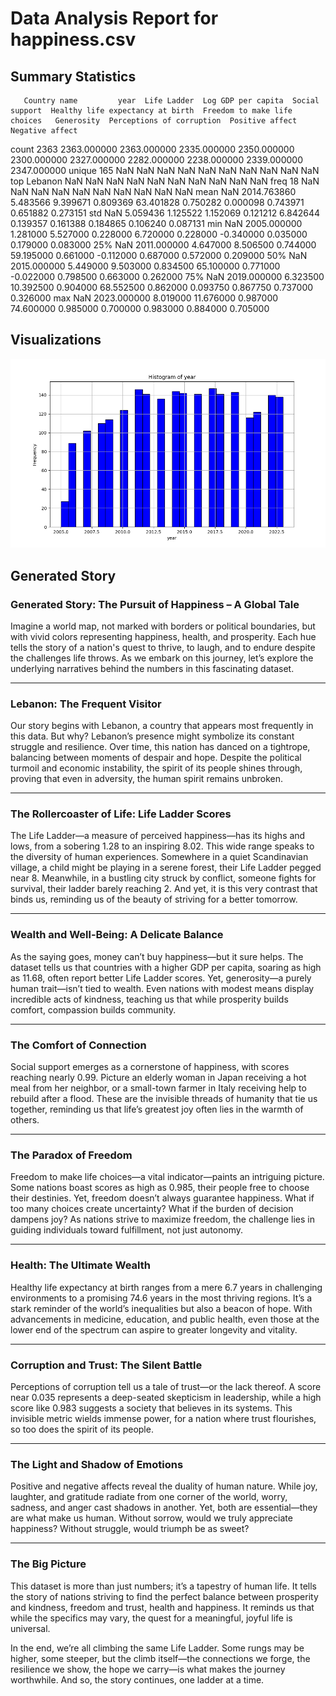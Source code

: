 # Data Analysis Report for happiness.csv

## Summary Statistics

       Country name         year  Life Ladder  Log GDP per capita  Social support  Healthy life expectancy at birth  Freedom to make life choices   Generosity  Perceptions of corruption  Positive affect  Negative affect
count          2363  2363.000000  2363.000000         2335.000000     2350.000000                       2300.000000                   2327.000000  2282.000000                2238.000000      2339.000000      2347.000000
unique          165          NaN          NaN                 NaN             NaN                               NaN                           NaN          NaN                        NaN              NaN              NaN
top         Lebanon          NaN          NaN                 NaN             NaN                               NaN                           NaN          NaN                        NaN              NaN              NaN
freq             18          NaN          NaN                 NaN             NaN                               NaN                           NaN          NaN                        NaN              NaN              NaN
mean            NaN  2014.763860     5.483566            9.399671        0.809369                         63.401828                      0.750282     0.000098                   0.743971         0.651882         0.273151
std             NaN     5.059436     1.125522            1.152069        0.121212                          6.842644                      0.139357     0.161388                   0.184865         0.106240         0.087131
min             NaN  2005.000000     1.281000            5.527000        0.228000                          6.720000                      0.228000    -0.340000                   0.035000         0.179000         0.083000
25%             NaN  2011.000000     4.647000            8.506500        0.744000                         59.195000                      0.661000    -0.112000                   0.687000         0.572000         0.209000
50%             NaN  2015.000000     5.449000            9.503000        0.834500                         65.100000                      0.771000    -0.022000                   0.798500         0.663000         0.262000
75%             NaN  2019.000000     6.323500           10.392500        0.904000                         68.552500                      0.862000     0.093750                   0.867750         0.737000         0.326000
max             NaN  2023.000000     8.019000           11.676000        0.987000                         74.600000                      0.985000     0.700000                   0.983000         0.884000         0.705000

## Visualizations

![Histogram](histogram.png)

## Generated Story
### Generated Story: The Pursuit of Happiness – A Global Tale

Imagine a world map, not marked with borders or political boundaries, but with vivid colors representing happiness, health, and prosperity. Each hue tells the story of a nation's quest to thrive, to laugh, and to endure despite the challenges life throws. As we embark on this journey, let’s explore the underlying narratives behind the numbers in this fascinating dataset.

---

### **Lebanon: The Frequent Visitor**
Our story begins with Lebanon, a country that appears most frequently in this data. But why? Lebanon’s presence might symbolize its constant struggle and resilience. Over time, this nation has danced on a tightrope, balancing between moments of despair and hope. Despite the political turmoil and economic instability, the spirit of its people shines through, proving that even in adversity, the human spirit remains unbroken.

---

### **The Rollercoaster of Life: Life Ladder Scores**
The Life Ladder—a measure of perceived happiness—has its highs and lows, from a sobering 1.28 to an inspiring 8.02. This wide range speaks to the diversity of human experiences. Somewhere in a quiet Scandinavian village, a child might be playing in a serene forest, their Life Ladder pegged near 8. Meanwhile, in a bustling city struck by conflict, someone fights for survival, their ladder barely reaching 2. And yet, it is this very contrast that binds us, reminding us of the beauty of striving for a better tomorrow.

---

### **Wealth and Well-Being: A Delicate Balance**
As the saying goes, money can’t buy happiness—but it sure helps. The dataset tells us that countries with a higher GDP per capita, soaring as high as 11.68, often report better Life Ladder scores. Yet, generosity—a purely human trait—isn’t tied to wealth. Even nations with modest means display incredible acts of kindness, teaching us that while prosperity builds comfort, compassion builds community.

---

### **The Comfort of Connection**
Social support emerges as a cornerstone of happiness, with scores reaching nearly 0.99. Picture an elderly woman in Japan receiving a hot meal from her neighbor, or a small-town farmer in Italy receiving help to rebuild after a flood. These are the invisible threads of humanity that tie us together, reminding us that life’s greatest joy often lies in the warmth of others.

---

### **The Paradox of Freedom**
Freedom to make life choices—a vital indicator—paints an intriguing picture. Some nations boast scores as high as 0.985, their people free to choose their destinies. Yet, freedom doesn’t always guarantee happiness. What if too many choices create uncertainty? What if the burden of decision dampens joy? As nations strive to maximize freedom, the challenge lies in guiding individuals toward fulfillment, not just autonomy.

---

### **Health: The Ultimate Wealth**
Healthy life expectancy at birth ranges from a mere 6.7 years in challenging environments to a promising 74.6 years in the most thriving regions. It’s a stark reminder of the world’s inequalities but also a beacon of hope. With advancements in medicine, education, and public health, even those at the lower end of the spectrum can aspire to greater longevity and vitality.

---

### **Corruption and Trust: The Silent Battle**
Perceptions of corruption tell us a tale of trust—or the lack thereof. A score near 0.035 represents a deep-seated skepticism in leadership, while a high score like 0.983 suggests a society that believes in its systems. This invisible metric wields immense power, for a nation where trust flourishes, so too does the spirit of its people.

---

### **The Light and Shadow of Emotions**
Positive and negative affects reveal the duality of human nature. While joy, laughter, and gratitude radiate from one corner of the world, worry, sadness, and anger cast shadows in another. Yet, both are essential—they are what make us human. Without sorrow, would we truly appreciate happiness? Without struggle, would triumph be as sweet?

---

### **The Big Picture**
This dataset is more than just numbers; it’s a tapestry of human life. It tells the story of nations striving to find the perfect balance between prosperity and kindness, freedom and trust, health and happiness. It reminds us that while the specifics may vary, the quest for a meaningful, joyful life is universal.

In the end, we’re all climbing the same Life Ladder. Some rungs may be higher, some steeper, but the climb itself—the connections we forge, the resilience we show, the hope we carry—is what makes the journey worthwhile. And so, the story continues, one ladder at a time.
